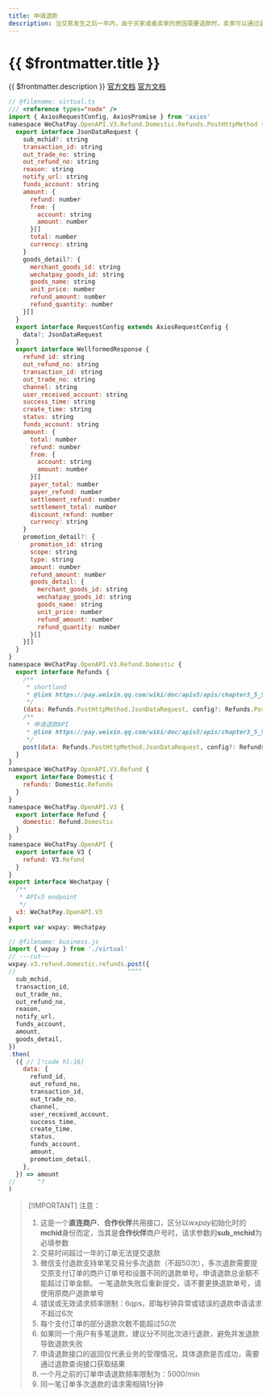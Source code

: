 ```yaml
---
title: 申请退款
description: 当交易发生之后一年内，由于买家或者卖家的原因需要退款时，卖家可以通过退款接口将支付金额退还给买家，微信支付将在收到退款请求并且验证成功之后，将支付款按原路退还至买家账号上。
---
```


# {{ $frontmatter.title }}

{{ $frontmatter.description }} [官方文档](https://pay.weixin.qq.com/wiki/doc/apiv3/apis/chapter3_5_9.shtml) [官方文档](https://pay.weixin.qq.com/wiki/doc/apiv3_partner/apis/chapter4_5_9.shtml)

```js twoslash
// @filename: virtual.ts
/// <reference types="node" />
import { AxiosRequestConfig, AxiosPromise } from 'axios'
namespace WeChatPay.OpenAPI.V3.Refund.Domestic.Refunds.PostHttpMethod {
  export interface JsonDataRequest {
    sub_mchid?: string
    transaction_id: string
    out_trade_no: string
    out_refund_no: string
    reason: string
    notify_url: string
    funds_account: string
    amount: {
      refund: number
      from: {
        account: string
        amount: number
      }[]
      total: number
      currency: string
    }
    goods_detail?: {
      merchant_goods_id: string
      wechatpay_goods_id: string
      goods_name: string
      unit_price: number
      refund_amount: number
      refund_quantity: number
    }[]
  }
  export interface RequestConfig extends AxiosRequestConfig {
    data?: JsonDataRequest
  }
  export interface WellformedResponse {
    refund_id: string
    out_refund_no: string
    transaction_id: string
    out_trade_no: string
    channel: string
    user_received_account: string
    success_time: string
    create_time: string
    status: string
    funds_account: string
    amount: {
      total: number
      refund: number
      from: {
        account: string
        amount: number
      }[]
      payer_total: number
      payer_refund: number
      settlement_refund: number
      settlement_total: number
      discount_refund: number
      currency: string
    }
    promotion_detail?: {
      promotion_id: string
      scope: string
      type: string
      amount: number
      refund_amount: number
      goods_detail: {
        merchant_goods_id: string
        wechatpay_goods_id: string
        goods_name: string
        unit_price: number
        refund_amount: number
        refund_quantity: number
      }[]
    }[]
  }
}
namespace WeChatPay.OpenAPI.V3.Refund.Domestic {
  export interface Refunds {
    /**
     * shortland
     * @link https://pay.weixin.qq.com/wiki/doc/apiv3/apis/chapter3_5_9.shtml
     */
    (data: Refunds.PostHttpMethod.JsonDataRequest, config?: Refunds.PostHttpMethod.RequestConfig): AxiosPromise<Refunds.PostHttpMethod.WellformedResponse>
    /**
     * 申请退款API
     * @link https://pay.weixin.qq.com/wiki/doc/apiv3/apis/chapter3_5_9.shtml
     */
    post(data: Refunds.PostHttpMethod.JsonDataRequest, config?: Refunds.PostHttpMethod.RequestConfig): AxiosPromise<Refunds.PostHttpMethod.WellformedResponse>
  }
}
namespace WeChatPay.OpenAPI.V3.Refund {
  export interface Domestic {
    refunds: Domestic.Refunds
  }
}
namespace WeChatPay.OpenAPI.V3 {
  export interface Refund {
    domestic: Refund.Domestic
  }
}
namespace WeChatPay.OpenAPI {
  export interface V3 {
    refund: V3.Refund
  }
}
export interface Wechatpay {
  /**
   * APIv3 endpoint
   */
  v3: WeChatPay.OpenAPI.V3
}
export var wxpay: Wechatpay

// @filename: business.js
import { wxpay } from './virtual'
// ---cut---
wxpay.v3.refund.domestic.refunds.post({
//                               ^^^^
  sub_mchid,
  transaction_id,
  out_trade_no,
  out_refund_no,
  reason,
  notify_url,
  funds_account,
  amount,
  goods_detail,
})
.then(
  ({ // [!code hl:16]
    data: {
      refund_id,
      out_refund_no,
      transaction_id,
      out_trade_no,
      channel,
      user_received_account,
      success_time,
      create_time,
      status,
      funds_account,
      amount,
      promotion_detail,
    },
  }) => amount
//      ^?
)
```

> [!IMPORTANT] 注意：
> 1. 这是一个**直连商户**、**合作伙伴**共用接口，区分以*wxpay*初始化时的**mchid**身份而定，当其是**合作伙伴**商户号时，请求参数的**sub_mchid**为必填参数
> 1. 交易时间超过一年的订单无法提交退款
> 2. 微信支付退款支持单笔交易分多次退款（不超50次），多次退款需要提交原支付订单的商户订单号和设置不同的退款单号。申请退款总金额不能超过订单金额。 一笔退款失败后重新提交，请不要更换退款单号，请使用原商户退款单号
> 3. 错误或无效请求频率限制：6qps，即每秒钟异常或错误的退款申请请求不超过6次
> 4. 每个支付订单的部分退款次数不能超过50次
> 5. 如果同一个用户有多笔退款，建议分不同批次进行退款，避免并发退款导致退款失败
> 6. 申请退款接口的返回仅代表业务的受理情况，具体退款是否成功，需要通过退款查询接口获取结果
> 7. 一个月之前的订单申请退款频率限制为：5000/min
> 8. 同一笔订单多次退款的请求需相隔1分钟
